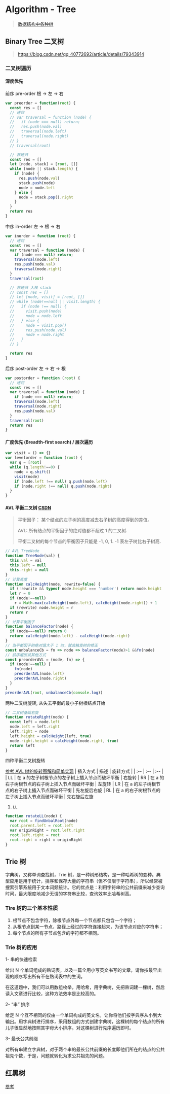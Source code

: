# Algorithm - Tree
> [数据结构中各种树](https://www.cnblogs.com/maybe2030/p/4732377.html#_label7)

## Binary Tree 二叉树
> https://blog.csdn.net/qq_40772692/article/details/79343914

### 二叉树遍历

#### 深度优先
前序 pre-order 根 -> 左 -> 右
```js
var preorder = function(root) {
  const res = []
  // 递归
  // var traversal = function (node) {
  //   if (node === null) return;
  //   res.push(node.val)
  //   traversal(node.left)
  //   traversal(node.right)
  // }
  // traversal(root)

  // 非递归
  const res = []
  let [node, stack] = [root, []]
  while (node || stack.length) {
    if (node) {
      res.push(node.val)
      stack.push(node)
      node = node.left
    } else {
      node = stack.pop().right
    }
  }
  return res
}
```

中序 in-order 左 -> 根 -> 右
```js
var inorder = function (root) {
  // 递归
  const res = []
  var traversal = function (node) {
    if (node === null) return;
    traversal(node.left)
    res.push(node.val)
    traversal(node.right)
  }
  traversal(root)

  // 非递归 入栈 stack
  // const res = []
  // let [node, visit] = [root, []]
  // while (node!==null || visit.length) {
  //   if (node !== null) {
  //     visit.push(node)
  //     node = node.left
  //   } else {
  //     node = visit.pop()
  //     res.push(node.val)
  //     node = node.right
  //   }
  // }

  return res
}
```

后序 post-order 左 -> 右 -> 根
```js
var postorder = function (root) {
  // 递归
  const res = []
  var traversal = function (node) {
    if (node === null) return;
    traversal(node.left)
    traversal(node.right)
    res.push(node.val)
  }
  traversal(root)
  return res
}
```

#### 广度优先 (Breadth-first search) / 层次遍历
```js
var visit = () => {}
var levelorder = function (root) {
  var q = [root]
  while (q.length!==0) {
    node = q.shift()
    visit(node)
    if (node.left !== null) q.push(node.left)
    if (node.right !== null) q.push(node.right)
  }
}
```
#### AVL 平衡二叉树 [CSDN](https://blog.csdn.net/Travelerwz/article/details/52186357)

> 平衡因子： 某个结点的左子树的高度减去右子树的高度得到的差值。
>
> AVL: 所有结点的平衡因子的绝对值都不超过 1 的二叉树.
>
> 平衡二叉树的每个节点的平衡因子只能是 -1, 0, 1. -1 表左子树比右子树高.
>

```js
// AVL TreeNode
function TreeNode(val) {
  this.val = val
  this.left = null
  this.right = null
}
// 计算高度
function calcHeight(node, rewrite=false) {
  if (!rewrite && typeof node.height === 'number') return node.height
  let r = 0
  if (node!==null)
    r = Math.max(calcHeight(node.left), calcHeight(node.right)) + 1
  if (rewrite) node.height = r
  return r
}
// 计算平衡因子
function balanceFactor(node) {
  if (node===null) return 0
  return calcHeight(node.left) - calcHeight(node.right)
}
// 当平衡因子的绝对值大于 1 时，就会触发树的修正
const unbalanceCb = fn => node => balanceFactor(node)>1 &&fn(node)
// 前序遍历或其他方式
const preorderAVL = (node, fn) => {
  if (node!==null) {
    fn(node)
    preorderAVL(node.left)
    preorderAVL(node.right)
  }
}
preorderAVL(root, unbalanceCb(console.log))
```
两种二叉树旋转, 从失去平衡的最小子树根结点开始
```js
// 二叉树基础右旋
function rotateRight(node) {
  const left = node.left
  node.left = left.right
  left.right = node
  left.height = calcHeight(left, true)
  node.right.height = calcHeight(node.right, true)
  return left
}

```

四种平衡二叉树旋转

[参考 AVL 树的旋转图解和简单实现](https://www.jianshu.com/p/6988699625d5)
| 插入方式 | 描述 | 旋转方式 |
| :-- | :-- | :-- |
| LL | 在 a 的左子树根节点的左子树上插入节点而破坏平衡 | 右旋转
| RR | 在 a 的右子树根节点的右子树上插入节点而破坏平衡 | 左旋转
| LR | 在 a 的左子树根节点的右子树上插入节点而破坏平衡 | 先左旋后右旋
| RL | 在 a 的右子树根节点的左子树上插入节点而破坏平衡 | 先右旋后左旋

1. `LL`
  ```js
  function rotateLL(node) {
    var root = findUnbalRoot(node)
    root.parent.left = root.left
    var originRight = root.left.right
    root.left.right = root
    root.right = right = originRight
  }
  ```

## Trie 树
字典树，又称单词查找树，Trie 树，是一种树形结构，是一种哈希树的变种。典型应用是用于统计，排序和保存大量的字符串（但不仅限于字符串），所以经常被搜索引擎系统用于文本词频统计。它的优点是：利用字符串的公共前缀来减少查询时间，最大限度地减少无谓的字符串比较，查询效率比哈希树高。

### Tire 树的三个基本性质
1. 根节点不包含字符，除根节点外每一个节点都只包含一个字符；
2. 从根节点到某一节点，路径上经过的字符连接起来，为该节点对应的字符串；
3. 每个节点的所有子节点包含的字符都不相同。

### Trie 树的应用
1- 串的快速检索

给出 N 个单词组成的熟词表，以及一篇全用小写英文书写的文章，请你按最早出现的顺序写出所有不在熟词表中的生词。

在这道题中，我们可以用数组枚举，用哈希，用字典树，先把熟词建一棵树，然后读入文章进行比较，这种方法效率是比较高的。

2- “串” 排序

给定 N 个互不相同的仅由一个单词构成的英文名，让你将他们按字典序从小到大输出。用字典树进行排序，采用数组的方式创建字典树，这棵树的每个结点的所有儿子很显然地按照其字母大小排序。对这棵树进行先序遍历即可。

3- 最长公共前缀

对所有串建立字典树，对于两个串的最长公共前缀的长度即他们所在的结点的公共祖先个数，于是，问题就转化为求公共祖先的问题。

## 红黑树
[参考](https://juejin.im/post/5dff59cb6fb9a0163c53ce1d)